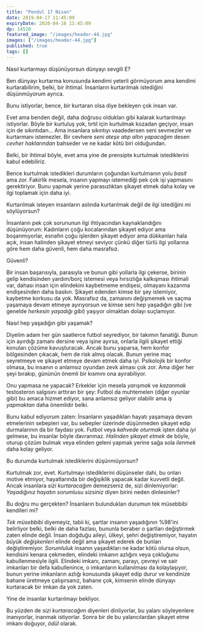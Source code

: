```yaml
---
title: "Pendul 17 Nisan"
date: 2019-04-17 11:45:09
expiryDate: 2020-04-16 11:45:09
dp: 14520
featured_image: "/images/header-44.jpg"
images: ["/images/header-44.jpg"]
published: true
tags: []
---
```




Nasıl kurtarmayı düşünüyorsun dünyayı sevgili E?

Ben dünyayı kurtarma konusunda kendimi yeterli görmüyorum ama kendimi
kurtarabilirim, belki, bir ihtimal. İnsanların kurtarılmak istediğini
düşünmüyorum ayrıca.

Bunu istiyorlar, bence, bir kurtaran olsa diye bekleyen çok insan var.

Evet ama benden değil, daha doğrusu oldukları gibi kalarak kurtarılmayı
istiyorlar. Böyle bir kurtuluş yok, tırtıl için kurtulmak kozadan geçiyor, insan
için de sıkıntıdan... Ama insanlara sıkıntıyı vaadedersen seni sevmezler ve
kurtarmanı istemezler. Bir cevhere *seni ateşe atıp altın yapacağım* desen
*cevher haklarından* bahseder ve ne kadar kötü biri olduğundan.

Belki, bir ihtimal böyle, evet ama yine de prensipte kurtulmak istediklerini
kabul edebiliriz.

Bence kurtulmak istedikleri durumların çoğundan kurtulmanın yolu *basit* ama
*zor.* Fakirlik mesela, insanın yapmayı istemediği pek çok işi yapmasını
gerektiriyor. Bunu yapmak yerine parasızlıktan şikayet etmek daha kolay ve ilgi
toplamak için daha iyi.

Kurtarılmak isteyen insanların aslında kurtarılmak değil de ilgi istediğini mi
söylüyorsun?

İnsanların pek çok sorununun ilgi ihtiyacından kaynaklandığını düşünüyorum:
Kadınların çoğu kocalarından şikayet ediyor ama boşanmıyorlar, esnafın çoğu
işlerden şikayet ediyor ama dükkanları hala açık, insan halinden şikayet etmeyi
seviyor çünkü diğer türlü ilgi yollarına göre hem daha güvenli, hem daha
masrafsız.

Güvenli?

Bir insan başarısıyla, parasıyla ve bunun gibi yollarla ilgi çekerse, birinin
gelip kendisinden yardım/borç istemesi veya hırsızlığa kalkışması ihtimali var,
dahası insan için elindekini kaybetmeme endişesi, olmayanı kazanma endişesinden
daha baskın. Şikayet edenden kimse bir şey istemiyor, kaybetme korkusu da yok.
Masrafsız da, zamanını değişmemek ve saçma yaşamaya devam etmeye ayırıyorsun ve
kimse seni hep yaşadığın gibi (ve genelde *herkesin yaşadığı gibi*) yaşıyor
olmaktan dolayı suçlamıyor.

Nasıl hep yaşadığın gibi yaşamak?

Diyelim adam her gün saatlerce futbol seyrediyor, bir takımın fanatiği. Bunun
için ayırdığı zamanı dersine veya işine ayırsa, onlarla ilgili şikayet ettiği
konuları çözüme kavuşturacak. Ancak bunu yaparsa, hem konfor bölgesinden
çıkacak, hem de risk almış olacak. Bunun yerine maç seyretmeye ve şikayet etmeye
devam etmek daha iyi. Psikolojik bir konfor olmasa, bu insanın o anlamsız
oyundan zevk alması çok zor. Ama diğer her şeyi bırakıp, gününün önemli bir
kısmını ona ayırabiliyor.

Onu yapmasa ne yapacak? Erkekler için mesela *yarışmak* ve *kazanmak*
testosteron salgısını arttıran bir şey: Futbol da muhtemelen (diğer oyunlar
gibi) bu amaca hizmet ediyor, sana anlamsız geliyor olabilir ama *iş yapmaktan*
daha önemlidir belki.

Bunu kabul ediyorum zaten: İnsanların yaşadıkları hayatı yaşamaya devam
etmelerinin sebepleri var, bu sebepler üzerinde düşünmeden şikayet edip
durmalarının da bir faydası yok. Futbol veya *kahvede oturmak* işten daha *iyi*
gelmese, bu insanlar böyle davranmaz. *Halinden şikayet etmek* de böyle, oturup
çözüm bulmak veya elinden geleni yapmak yerine sağa sola *ilenmek* daha kolay
geliyor.

Bu durumda kurtulmak istediklerini düşünmüyorsun?

Kurtulmak zor, evet. Kurtulmayı istediklerini düşünseler dahi, bu onları motive
etmiyor, hayatlarında bir değişiklik yapacak kadar kuvvetli değil. Ancak
insanlara *sizi kurtaracağım* demezseniz de, sizi dinlemiyorlar: *Yaşadığınız
hayatın sorumlusu sizsiniz* diyen birini neden dinlesinler?

Bu doğru mu gerçekten? İnsanların bulundukları durumun tek müsebbibi kendileri mi?

*Tek müsebbibi* diyemeyiz, tabii ki, şartlar insanın yaşadığının %98'ini
belirliyor belki, belki de daha fazlası, bununla beraber o şartları değiştirmek
zaten elinde değil. İnsan doğduğu aileyi, ülkeyi, şehri değiştiremiyor, hayatın
*büyük değişkenleri* elinde değil ama şikayet ederek de bunları değiştiremiyor.
*Sorumluluk* insanın yaşadıkları ne kadar kötü olursa olsun, kendisini kenara
çekmeden, elindeki imkanın azlığını veya çokluğunu kabullenmesiyle ilgili.
Elindeki imkanı, zamanı, parayı, çevreyi ve sair imkanları bir defa
kabullenince, o imkanların kullanılması da kolaylaşıyor, bunun yerine imkanların
azlığı konusunda şikayet edip durur ve kendinize bahane üretmeye çalışırsanız,
bahane çok, kimsenin elinde dünyayı kurtaracak bir imkan da yok zaten. 

Yine de insanlar kurtarılmayı bekliyor. 

Bu yüzden de *sizi kurtaracağım* diyenleri dinliyorlar, bu yalanı söyleyenlere
inanıyorlar, inanmak istiyorlar. Sonra bir de bu yalancılardan şikayet etme
imkanı doğuyor, *ödül* olarak.

